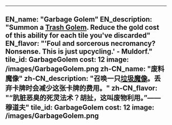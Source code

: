 ---

EN_name: "Garbage Golem"
EN_description: "Summon a <a href = '../unknown_type000#MinionGolem'>Trash Golem</a>. Reduce the gold cost of this ability for each tile you've discarded"
EN_flavor: "'Foul and sorcerous necromancy? Nonsense. This is just upcycling.' - Muldorf."
tile_id: GarbageGolem
cost: 12
image: /images/GarbageGolem.png
zh-CN_name: "废料魔像"
zh-CN_description: "召唤一只<a href = '../unknown_type000#MinionGolem'>垃圾魔像</a>。丢弃卡牌时会减少这张卡牌的费用。"
zh-CN_flavor: "“肮脏恶臭的死灵法术？胡扯，这叫废物利用。”——穆道夫"
tile_id: GarbageGolem
cost: 12
image: /images/GarbageGolem.png
---